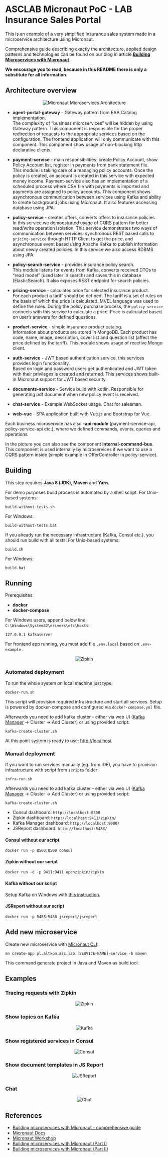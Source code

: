 # ASCLAB Micronaut PoC - LAB Insurance Sales Portal

This is an example of a very simplified insurance sales system made in a microservice architecture using Micronaut.

Comprehensive guide describing exactly the architecture, applied design patterns and technologies can be found on our blog in article **[Building Microservices with Micronaut](https://altkomsoftware.pl/en/blog/microservices-micronaut/)**.

**We encourage you to read, because in this README there is only a substitute for all information.**

## Architecture overview

<p align="center">
    <img alt="Micronaut Microservices Architecture" src="https://raw.githubusercontent.com/asc-lab/micronaut-microservices-poc/master/readme-images/micronaut-microservices-architecture.png" />
</p>

* **agent-portal-gateway** - Gateway pattern from EAA Catalog implementation. \
The complexity of “business microservices” will be hidden by using Gateway pattern. This component is responsible for the proper redirection of requests to the appropriate services based on the configuration. The frontend application will only communicate with this component. This component show usage of non-blocking http declarative clients.

* **payment-service** - main responsibilities: create Policy Account, show Policy Account list, register in payments from bank statement file. \
This module is taking care of a managing policy accounts. Once the policy is created, an account is created in this service with expected money income.  Payment-service also has an implementation of a scheduled process where CSV file with payments is imported and payments are assigned to policy accounts. This component shows asynchronous communication between services using Kafka and ability to create background jobs using Micronaut. It also features accessing database using JPA.

* **policy-service** - creates offers, converts offers to insurance policies. \
In this service we demonstrated usage of CQRS pattern for better read/write operation isolation. This service demonstrates two ways of communication between services: synchronous REST based calls to `pricing-service` through HTTP Client to get the price, and asynchronous event based using Apache Kafka to publish information about newly created policies. In this service we also access RDBMS using JPA.

* **policy-search-service** - provides insurance policy search. \
This module listens for events from Kafka, converts received DTOs to “read model” (used later in search) and saves this in database (ElasticSearch). It also exposes REST endpoint for search policies.

* **pricing-service** - calculates price for selected insurance product. \
For each product a tariff should be defined. The tariff is a set of rules on the basis of which the price is calculated. MVEL language was used to define the rules. During the policy purchase process, the `policy-service` connects with this service to calculate a price. Price is calculated based on user’s answers for defined questions.

* **product-service** - simple insurance product catalog. \
Information about products are stored in MongoDB. Each product has code, name, image, description, cover list and question list (affect the price defined by the tariff). This module shows usage of reactive Mongo client.

* **auth-service** - JWT based authentication service, this services provides login functionality. \
Based on login and password users get authenticated and JWT token with their privileges is created and returned. This services shows built-in Micronaut support for JWT based security.

* **documents-service** - Service build with kotlin. Responsible for generating pdf document when new policy event is received.

* **chat-service** - Example WebSocket usage. Chat for salesman.

* **web-vue** - SPA application built with Vue.js and Bootstrap for Vue.

Each business microservice has also **-api module** (payment-service-api, policy-service-api etc.), where we defined commands, events, queries and operations. 

In the picture you can also see the component **internal-command-bus**. This component is used internally by microservices if we want to use a CQRS pattern inside (simple example in OfferController in policy-service).

## Building
This step requires **Java 8 (JDK), Maven** and **Yarn**.

For demo purposes build process is automated by a shell script.
For Unix-based systems:
```
build-without-tests.sh
```
For Windows:
```
build-without-tests.bat
```

If you already run the necessary infrastructure (Kafka, Consul etc.), you should run build with all tests:
For Unix-based systems:
```
build.sh
```
For Windows:
```
build.bat
```


## Running

Prerequisites:
* **docker**
* **docker-compose**

For Windows users, append below line ```C:\Windows\System32\drivers\etc\hosts```:
```
127.0.0.1 kafkaserver
```

For frontend app running, you must add file ```.env.local``` based on ```.env-example``` .
<p align="center">
    <img alt="Zipkin" src="https://raw.githubusercontent.com/asc-lab/micronaut-microservices-poc/master/readme-images/env.png" />
</p>

### Automated deployment

To run the whole system on local machine just type:
```
docker-run.sh
```
This script will provision required infrastructure and start all services.
Setup is powered by docker-compose and configured via `docker-compose.yml` file.

Afterwards you need to add kafka cluster - either via web UI ([Kafka Manager](http://localhost:9000/) -> Cluster -> Add Cluster)
or using provided script:
```
kafka-create-cluster.sh
```

At this point system is ready to use: [http://localhost](http://localhost)

### Manual deployment

If you want to run services manually (eg. from IDE), you have to provision infrastructure with script from ```scripts``` folder:
```
infra-run.sh
```

Afterwards you need to add kafka cluster - either via web UI ([Kafka Manager](http://localhost:9000/) -> Cluster -> Add Cluster)
or using provided script:
```
kafka-create-cluster.sh
```

* Consul dashboard: ```http://localhost:8500```
* Zipkin dashboard: ```http://localhost:9411/zipkin/```
* Kafka Manager dashboard: ```http://localhost:9000/```
* JSReport dashboard: ```http://localhost:5488/```

#### Consul without our script
```
docker run -p 8500:8500 consul
```
#### Zipkin without our script
```
docker run -d -p 9411:9411 openzipkin/zipkin
```
#### Kafka without our script
Setup Kafka on Windows with [this instruction](https://zablo.net/blog/post/setup-apache-kafka-in-docker-on-windows).

#### JSReport without our script
```
docker run -p 5488:5488 jsreport/jsreport
```

## Add new microservice

Create new microservice with [Micronaut CLI](http://guides.micronaut.io/micronaut-cli/guide/index.html):
```
mn create-app pl.altkom.asc.lab.[SERVICE-NAME]-service -b maven
```

This command generate project in Java and Maven as build tool.

## Examples

### Tracing requests with Zipkin
<p align="center">
    <img alt="Zipkin" src="https://raw.githubusercontent.com/asc-lab/micronaut-microservices-poc/master/readme-images/zipkin.png" />
</p>

### Show topics on Kafka
<p align="center">
    <img alt="Kafka" src="https://raw.githubusercontent.com/asc-lab/micronaut-microservices-poc/master/readme-images/kafka.png" />
</p>

### Show registered services in Consul
<p align="center">
    <img alt="Consul" src="https://raw.githubusercontent.com/asc-lab/micronaut-microservices-poc/master/readme-images/consul.png" />
</p>

### Show document templates in JS Report
<p align="center">
    <img alt="JSReport" src="https://raw.githubusercontent.com/asc-lab/micronaut-microservices-poc/master/readme-images/jsreport.png" />
</p>

### Chat
<p align="center">
    <img alt="Chat" src="https://raw.githubusercontent.com/asc-lab/micronaut-microservices-poc/master/readme-images/chat_v2.gif" />
</p>

## References
* [Building microservices with Micronaut - comprehensive guide](https://asc.altkom.pl/en/blog/microservices-micronaut/)
* [Micronaut Docs](https://docs.micronaut.io/latest/guide/index.html)
* [Micronaut Workshop](https://alvarosanchez.github.io/micronaut-workshop/)
* [Building microservices with Micronaut (Part I)](https://mfarache.github.io/mfarache/Building-microservices-Micronoaut/)
* [Building microservices with Micronaut (Part II)](https://mfarache.github.io/mfarache/Traceability-microservices-Micronoaut/)
